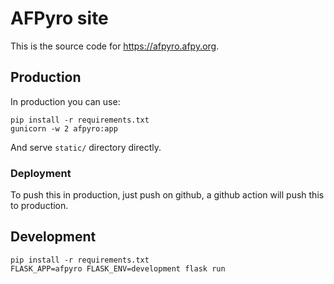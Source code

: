 # AFPyro site

This is the source code for https://afpyro.afpy.org.

## Production

In production you can use:

    pip install -r requirements.txt
    gunicorn -w 2 afpyro:app

And serve `static/` directory directly.


### Deployment

To push this in production, just push on github, a github action will
push this to production.


## Development

    pip install -r requirements.txt
    FLASK_APP=afpyro FLASK_ENV=development flask run
